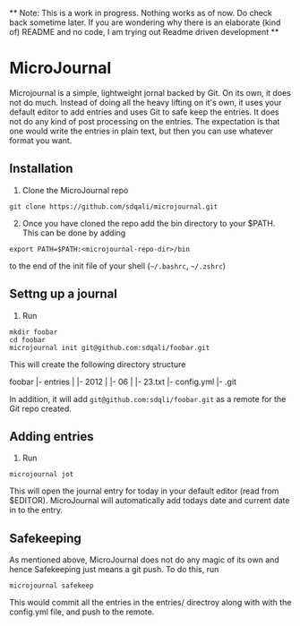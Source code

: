 ** Note: This is a work in progress. Nothing works as of now. Do check
   back sometime later. If you are wondering why there is an elaborate
   (kind of) README and no code, I am trying out Readme driven
   development **

MicroJournal
============

Microjournal is a simple, lightweight jornal backed by Git. On its own,
it does not do much. Instead of doing all the heavy lifting on it's own,
it uses your default editor to add entries and uses Git to safe keep the
entries. It does not do any kind of post processing on the entries. The
expectation is that one would write the entries in plain text, but then
you can use whatever format you want.

Installation
------------

1. Clone the MicroJournal repo
```shell
git clone https://github.com/sdqali/microjournal.git
```
2. Once you have cloned the repo add the bin directory to your
$PATH. This can be done by adding
```shell
export PATH=$PATH:<microjournal-repo-dir>/bin
```
to the end of the init file of your shell (`~/.bashrc`, `~/.zshrc`)

Settng up a journal
-------------------

1. Run
```shell
mkdir foobar
cd foobar
microjournal init git@github.com:sdqali/foobar.git
```
This will create the following directory structure

foobar
  |- entries
  |   |- 2012
  |       |- 06
  |           |- 23.txt
  |- config.yml
  |- .git

In addition, it will add `git@github.com:sdqli/foobar.git` as a remote for the Git
repo created.

Adding entries
--------------

1. Run
```shell
microjournal jot
```
This will open the journal entry for today in your default editor (read
from $EDITOR). MicroJournal will automatically add todays date and
current date in to the entry.

Safekeeping
-----------

As mentioned above, MicroJournal does not do any magic of its own and
hence Safekeeping just means a git push. To do this, run
```shell
microjournal safekeep
```

This would commit all the entries in the entries/ directroy along with
with the config.yml file, and push to the remote.
